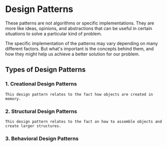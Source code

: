 # Design Patterns

These patterns are not algorithms or specific implementations. They are more like ideas, opinions, and abstractions that can be useful in certain situations to solve a particular kind of problem.

The specific implementation of the patterns may vary depending on many different factors. But what's important is the concepts behind them, and how they might help us achieve a better solution for our problem.

## Types of Design Patterns

### 1. Creational Design Patterns
    This design pattern relates to the fact how objects are created in memory.
### 2. Structural Design Patterns
    This design pattern relates to the fact on how to assemble objects and create larger structures.
### 3. Behavioral Design Patterns
